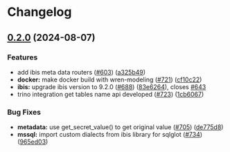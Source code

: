 # Changelog

## [0.2.0](https://github.com/grieve54706/wren-engine/compare/v0.1.0...0.2.0) (2024-08-07)


### Features

* add ibis meta data routers ([#603](https://github.com/grieve54706/wren-engine/issues/603)) ([a325b49](https://github.com/grieve54706/wren-engine/commit/a325b4944b907e5b33b1bcede53ba0ef18faf203))
* **docker:** make docker build with wren-modeling ([#721](https://github.com/grieve54706/wren-engine/issues/721)) ([cf10c22](https://github.com/grieve54706/wren-engine/commit/cf10c22d615228aa600dd8c040c766bacc28a52b))
* **ibis:** upgrade ibis version to 9.2.0 ([#688](https://github.com/grieve54706/wren-engine/issues/688)) ([83e6264](https://github.com/grieve54706/wren-engine/commit/83e626423e56d0065843438210fd56bb7ed88b79)), closes [#643](https://github.com/grieve54706/wren-engine/issues/643)
* trino integration get tables name api developed ([#723](https://github.com/grieve54706/wren-engine/issues/723)) ([1cb6067](https://github.com/grieve54706/wren-engine/commit/1cb60672ee72f71df3f6e10f97fb242ee0c34133))


### Bug Fixes

* **metadata:** use get_secret_value() to get original value ([#705](https://github.com/grieve54706/wren-engine/issues/705)) ([de775d8](https://github.com/grieve54706/wren-engine/commit/de775d81d227e0c26dd628cd88fb665d5a325dc6))
* **mssql:** import custom dialects from ibis library for sqlglot ([#734](https://github.com/grieve54706/wren-engine/issues/734)) ([965ed03](https://github.com/grieve54706/wren-engine/commit/965ed03807a803ab79b1c398afba9353bb24062f))
